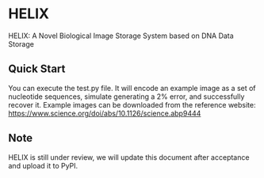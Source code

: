 # HELIX
HELIX: A Novel Biological Image Storage System based on DNA Data Storage

## Quick Start
You can execute the test.py file. It will encode an example image as a set of nucleotide sequences, simulate generating a 2% error, and successfully recover it.
Example images can be downloaded from the reference website: https://www.science.org/doi/abs/10.1126/science.abp9444
## Note
HELIX is still under review, we will update this document after acceptance and upload it to PyPI.
